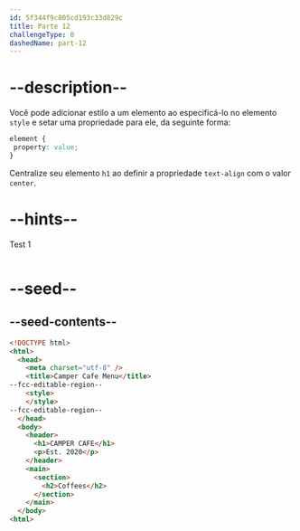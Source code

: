 ```yaml
---
id: 5f344f9c805cd193c33d829c
title: Parte 12
challengeType: 0
dashedName: part-12
---
```


# --description--

Você pode adicionar estilo a um elemento ao especificá-lo no elemento `style` e setar uma propriedade para ele, da seguinte forma:

```css
element {
 property: value;
}
```

Centralize seu elemento `h1` ao definir a propriedade `text-align` com o valor `center`.

# --hints--

Test 1

```js

```

# --seed--

## --seed-contents--

```html
<!DOCTYPE html>
<html>
  <head>
    <meta charset="utf-8" />
    <title>Camper Cafe Menu</title>
--fcc-editable-region--
    <style>
    </style>
--fcc-editable-region--
  </head>
  <body>
    <header>
      <h1>CAMPER CAFE</h1>
      <p>Est. 2020</p>
    </header>
    <main>
      <section>
        <h2>Coffees</h2>
      </section>
    </main>
  </body>
<html>
```

